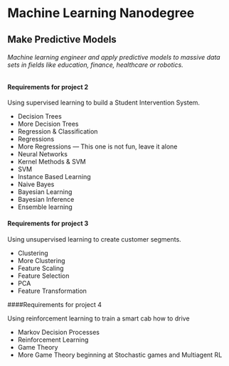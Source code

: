 # Machine Learning Nanodegree

## Make Predictive Models

###### Machine learning engineer and apply predictive models to massive data sets in fields like education, finance, healthcare or robotics.

#### Requirements for project 2

Using supervised learning to build a Student Intervention System.

- Decision Trees
- More Decision Trees
- Regression & Classification
- Regressions
- More Regressions — This one is not fun, leave it alone
- Neural Networks
- Kernel Methods & SVM
- SVM
- Instance Based Learning
- Naive Bayes
- Bayesian Learning
- Bayesian Inference
- Ensemble learning

#### Requirements for project 3

Using unsupervised learning to create customer segments.

- Clustering
- More Clustering
- Feature Scaling
- Feature Selection
- PCA
- Feature Transformation

####Requirements for project 4

Using reinforcement learning to train a smart cab how to drive

- Markov Decision Processes
- Reinforcement Learning
- Game Theory
- More Game Theory beginning at Stochastic games and Multiagent RL
